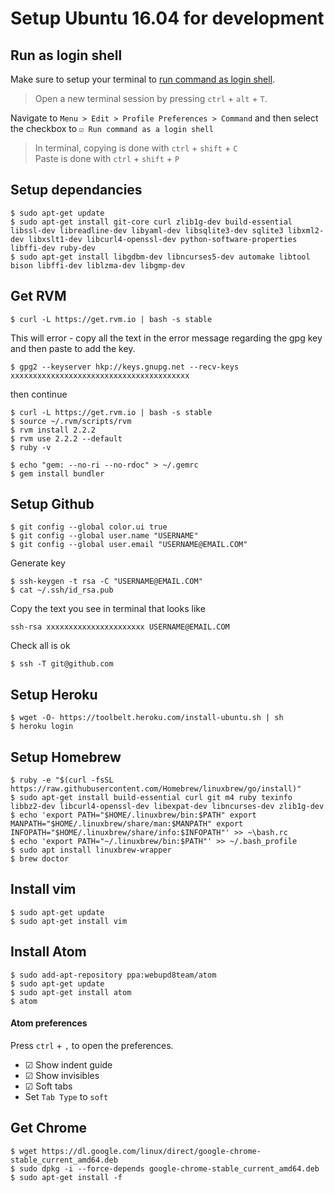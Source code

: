 # Setup Ubuntu 16.04 for development

## Run as login shell

Make sure to setup your terminal to [run command as login shell](http://askubuntu.com/questions/333446/what-does-run-command-as-a-login-shell-do).

> Open a new terminal session by pressing `ctrl` + `alt` + `T`.

Navigate to `Menu > Edit > Profile Preferences > Command` and then select the checkbox  to `☑ Run command as a login shell`

> In terminal, copying is done with `ctrl` + `shift` + `C` <br>
Paste is done with `ctrl` + `shift` + `P`

## Setup dependancies

```
$ sudo apt-get update
$ sudo apt-get install git-core curl zlib1g-dev build-essential libssl-dev libreadline-dev libyaml-dev libsqlite3-dev sqlite3 libxml2-dev libxslt1-dev libcurl4-openssl-dev python-software-properties libffi-dev ruby-dev
$ sudo apt-get install libgdbm-dev libncurses5-dev automake libtool bison libffi-dev liblzma-dev libgmp-dev
```

## Get RVM

```
$ curl -L https://get.rvm.io | bash -s stable
```

This will error - copy all the text in the error message regarding the gpg key and then paste to add the key.

```
$ gpg2 --keyserver hkp://keys.gnupg.net --recv-keys xxxxxxxxxxxxxxxxxxxxxxxxxxxxxxxxxxxxxxxx
```

then continue

```
$ curl -L https://get.rvm.io | bash -s stable
$ source ~/.rvm/scripts/rvm
$ rvm install 2.2.2
$ rvm use 2.2.2 --default
$ ruby -v
```

```
$ echo "gem: --no-ri --no-rdoc" > ~/.gemrc
$ gem install bundler
```

## Setup Github

```
$ git config --global color.ui true
$ git config --global user.name "USERNAME"
$ git config --global user.email "USERNAME@EMAIL.COM"
```

Generate key

```
$ ssh-keygen -t rsa -C "USERNAME@EMAIL.COM"
$ cat ~/.ssh/id_rsa.pub
```

Copy the text you see in terminal that looks like

```
ssh-rsa xxxxxxxxxxxxxxxxxxxxxx USERNAME@EMAIL.COM
```

Check all is ok

```
$ ssh -T git@github.com
```

## Setup Heroku

```
$ wget -O- https://toolbelt.heroku.com/install-ubuntu.sh | sh
$ heroku login
```

## Setup Homebrew

```
$ ruby -e "$(curl -fsSL https://raw.githubusercontent.com/Homebrew/linuxbrew/go/install)"
$ sudo apt-get install build-essential curl git m4 ruby texinfo libbz2-dev libcurl4-openssl-dev libexpat-dev libncurses-dev zlib1g-dev
$ echo 'export PATH="$HOME/.linuxbrew/bin:$PATH" export MANPATH="$HOME/.linuxbrew/share/man:$MANPATH" export INFOPATH="$HOME/.linuxbrew/share/info:$INFOPATH"' >> ~\bash.rc
$ echo 'export PATH="~/.linuxbrew/bin:$PATH"' >> ~/.bash_profile
$ sudo apt install linuxbrew-wrapper
$ brew doctor
```

## Install vim

```
$ sudo apt-get update
$ sudo apt-get install vim
```

## Install Atom

```
$ sudo add-apt-repository ppa:webupd8team/atom
$ sudo apt-get update
$ sudo apt-get install atom
$ atom
```

#### Atom preferences

Press `ctrl` + `,` to open the preferences.

* ☑ Show indent guide
* ☑ Show invisibles
* ☑ Soft tabs
* Set `Tab Type` to `soft`

## Get Chrome

```
$ wget https://dl.google.com/linux/direct/google-chrome-stable_current_amd64.deb
$ sudo dpkg -i --force-depends google-chrome-stable_current_amd64.deb
$ sudo apt-get install -f
```
